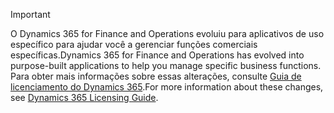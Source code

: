 > [!IMPORTANT]
> <span data-ttu-id="ced76-101">O Dynamics 365 for Finance and Operations evoluiu para aplicativos de uso específico para ajudar você a gerenciar funções comerciais específicas.</span><span class="sxs-lookup"><span data-stu-id="ced76-101">Dynamics 365 for Finance and Operations has evolved into purpose-built applications to help you manage specific business functions.</span></span> <span data-ttu-id="ced76-102">Para obter mais informações sobre essas alterações, consulte [Guia de licenciamento do Dynamics 365](https://go.microsoft.com/fwlink/?LinkId=866544).</span><span class="sxs-lookup"><span data-stu-id="ced76-102">For more information about these changes, see [Dynamics 365 Licensing Guide](https://go.microsoft.com/fwlink/?LinkId=866544).</span></span>
 
